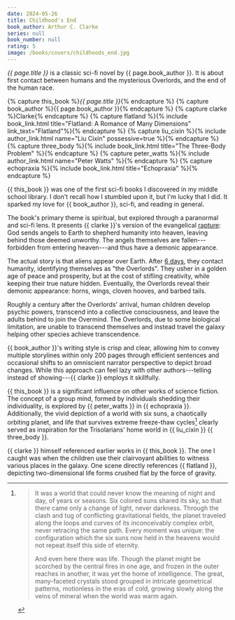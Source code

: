 ```yaml
---
date: 2024-05-26
title: Childhood's End
book_author: Arthur C. Clarke
series: null
book_number: null
rating: 5
image: /books/covers/childhoods_end.jpg
---
```


<cite class="book-title">{{ page.title }}</cite> is a classic sci-fi novel by
<span class="author-name">{{ page.book_author }}</span>. It is about first
contact between humans and the mysterious Overlords, and the end of the human
race.

{% capture this_book %}<cite class="book-title">{{ page.title }}</cite>{% endcapture %}
{% capture book_author %}<span class="author-name">{{ page.book_author }}</span>{% endcapture %}
{% capture clarke %}<span class="author-name">Clarke</span>{% endcapture %}
{% capture flatland %}{% include book_link.html title="Flatland: A Romance of Many Dimensions" link_text="Flatland"%}{% endcapture %}
{% capture liu_cixin %}{% include author_link.html name="Liu Cixin" possessive=true %}{% endcapture %}
{% capture three_body %}{% include book_link.html title="The Three-Body Problem" %}{% endcapture %}
{% capture peter_watts %}{% include author_link.html name="Peter Watts" %}{% endcapture %}
{% capture echopraxia %}{% include book_link.html title="Echopraxia" %}{% endcapture %}

{{ this_book }} was one of the first sci-fi books I discovered in my middle
school library. I don't recall how I stumbled upon it, but I'm lucky that I
did. It sparked my love for {{ book_author }}, sci-fi, and reading in general.

The book's primary theme is spiritual, but explored through a paranormal and
sci-fi lens. It presents {{ clarke }}'s version of the evangelical
[rapture][rapture]: God sends angels to Earth to shepherd humanity into
heaven, leaving behind those deemed unworthy. The angels themselves are
fallen---forbidden from entering heaven---and thus have a demonic appearance.

[rapture]: https://en.wikipedia.org/wiki/Rapture

The actual story is that aliens appear over Earth. After [6 days][sixth_day],
they contact humanity, identifying themselves as "the Overlords". They usher
in a golden age of peace and prosperity, but at the cost of stifling
creativity, while keeping their true nature hidden. Eventually, the Overlords
reveal their demonic appearance: horns, wings, cloven hooves, and barbed
tails.

[sixth_day]: https://en.wikipedia.org/wiki/Genesis_creation_narrative

Roughly a century after the Overlords' arrival, human children develop psychic
powers, transcend into a collective consciousness, and leave the adults behind
to join the Overmind. The Overlords, due to some biological limitation, are
unable to transcend themselves and instead travel the galaxy helping other
species achieve transcendence.

{{ book_author }}'s writing style is crisp and clear, allowing him to convey
multiple storylines within only 200 pages through efficient sentences and
occasional shifts to an omniscient narrator perspective to depict broad
changes. While this approach can feel lazy with other authors---telling
instead of showing---{{ clarke }} employs it skillfully.

{{ this_book }} is a significant influence on other works of science fiction.
The concept of a group mind, formed by individuals shedding their
individuality, is explored by {{ peter_watts }} in {{ echopraxia }}.
Additionally, the vivid depiction of a world with six suns, a chaotically
orbiting planet, and life that survives extreme freeze-thaw cycles[^six_stars]
clearly served as inspiration for the Trisolarians' home world in {{ liu_cixin
}} {{ three_body }}.

{{ clarke }} himself referenced earlier works in {{ this_book }}. The one I
caught was when the children use their clairvoyant abilities to witness
various places in the galaxy. One scene directly references {{ flatland }},
depicting two-dimensional life forms crushed flat by the force of gravity.

[^six_stars]:
    > It was a world that could never know the meaning of night and day, of
    > years or seasons. Six colored suns shared its sky, so that there came
    > only a change of light, never darkness. Through the clash and tug of
    > conflicting gravitational fields, the planet traveled along the loops
    > and curves of its inconceivably complex orbit, never retracing the same
    > path. Every moment was unique: the configuration which the six suns now
    > held in the heavens would not repeat itself this side of eternity.
    >
    > And even here there was life. Though the planet might be scorched by the
    > central fires in one age, and frozen in the outer reaches in another, it
    > was yet the home of intelligence. The great, many-faceted crystals stood
    > grouped in intricate geometrical patterns, motionless in the eras of
    > cold, growing slowly along the veins of mineral when the world was warm
    > again.
